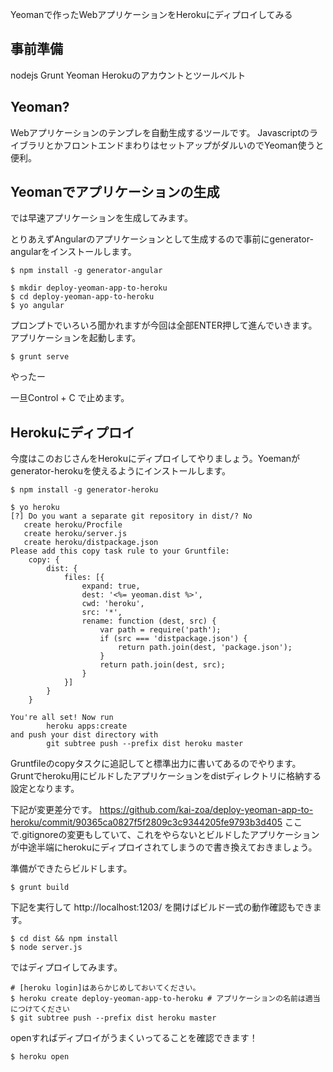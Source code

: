 Yeomanで作ったWebアプリケーションをHerokuにディプロイしてみる

事前準備
-
nodejs
Grunt
Yeoman
Herokuのアカウントとツールベルト

Yeoman?
-
Webアプリケーションのテンプレを自動生成するツールです。
JavascriptのライブラリとかフロントエンドまわりはセットアップがダルいのでYeoman使うと便利。

Yeomanでアプリケーションの生成
-
では早速アプリケーションを生成してみます。

とりあえずAngularのアプリケーションとして生成するので事前にgenerator-angularをインストールします。

```bash:generator-angularのインストール
$ npm install -g generator-angular
```

```bash:アプリケーションの生成
$ mkdir deploy-yeoman-app-to-heroku
$ cd deploy-yeoman-app-to-heroku
$ yo angular
```

プロンプトでいろいろ聞かれますが今回は全部ENTER押して進んでいきます。
アプリケーションを起動します。

```bash:アプリケーションの起動
$ grunt serve
```

やったー

一旦Control + C で止めます。

Herokuにディプロイ
-
今度はこのおじさんをHerokuにディプロイしてやりましょう。Yoemanがgenerator-herokuを使えるようにインストールします。

```bash:generator-herokuのインストール
$ npm install -g generator-heroku
```

```:herokuの設定を生成する
$ yo heroku
[?] Do you want a separate git repository in dist/? No
   create heroku/Procfile
   create heroku/server.js
   create heroku/distpackage.json
Please add this copy task rule to your Gruntfile:
    copy: {
        dist: {
            files: [{
                expand: true,
                dest: '<%= yeoman.dist %>',
                cwd: 'heroku',
                src: '*',
                rename: function (dest, src) {
                    var path = require('path');
                    if (src === 'distpackage.json') {
                        return path.join(dest, 'package.json');
                    }
                    return path.join(dest, src);
                }
            }]
        }
    }

You're all set! Now run
        heroku apps:create
and push your dist directory with
        git subtree push --prefix dist heroku master
```


Gruntfileのcopyタスクに追記してと標準出力に書いてあるのでやります。
Gruntでheroku用にビルドしたアプリケーションをdistディレクトリに格納する設定となります。

下記が変更差分です。
https://github.com/kai-zoa/deploy-yeoman-app-to-heroku/commit/90365ca0827f5f2809c3c9344205fe9793b3d405
ここで.gitignoreの変更もしていて、これをやらないとビルドしたアプリケーションが中途半端にherokuにディプロイされてしまうので書き換えておきましょう。

準備ができたらビルドします。

```bash:ビルド
$ grunt build
```

下記を実行して http://localhost:1203/ を開けばビルド一式の動作確認もできます。

```bash:ビルドしたアプリケーションの動作確認
$ cd dist && npm install
$ node server.js
```

ではディプロイしてみます。

```bash:Herokuにディプロイ
# [heroku login]はあらかじめしておいてください。
$ heroku create deploy-yeoman-app-to-heroku # アプリケーションの名前は適当につけてください
$ git subtree push --prefix dist heroku master
```

openすればディプロイがうまくいってることを確認できます！

```bash:ディプロイされたアプリケーションを開く
$ heroku open
```
